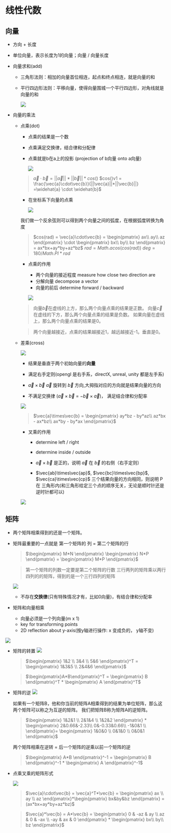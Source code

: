 # 线性代数


## 向量

- 方向 + 长度

- 单位向量，表示长度为1的向量；向量 / 向量长度 

- 向量求和(add)
  
  - 三角形法则：相加的向量首位相连，起点和终点相连，就是向量的和
  
  - 平行四边形法则：平移向量，使得向量围城一个平行四边形，对角线就是向量的和

    ![](./images/向量加法.png)

- 向量的乘法
  
  - 点乘(dot)
    
    - 点乘的结果是一个数
    
    - 点乘满足交换律，结合律和分配律
    
    - 点乘就是b在a上的投影 (projection of b向量 onto a向量)
      
      ![](./images/向量点乘.jpg)

    > $\vec{a}\cdot\vec{b} = ||\vec{a}||*||\vec{b}||*cos()$
    > $cos()v1 = \frac{\vec{a}\cdot\vec{b}}{||\vec{a}||*||\vec{b}||} =\widehat{a} \cdot \widehat{b}$


    - 在坐标系下向量的点乘 
      
      ![](./images/向量点乘二维和三维的情况.jpg)

    我们做一个反余弦则可以得到两个向量之间的弧度，在根据弧度转换为角度
    >$cos(rad) = \vec{a}\cdot\vec{b} = \begin{pmatrix} ax\\ ay\\ az \end{pmatrix} \cdot \begin{pmatrix} bx\\ by\\ bz \end{pmatrix} = ax*bx+ay*by+az*bz$
    > $rad = Math.acos(cos(rad))$
    > $deg = 180/Math.PI * rad$

    - 点乘的作用
      - 两个向量的接近程度 measure how close two direction are
      - 分解向量 decompose a vector
      - 向量的前后 determine  forward / backward

      ![](./images/向量的前后.png)

    > 向量$\vec{b}$在虚线的上方，那么两个向量点乘的结果是正数。
    > 向量$\vec{c}$在虚线的下方，那么两个向量点乘的结果是负数。
    > 如果向量在虚线上，那么两个向量点乘的结果是0。
      <!-- 因为cos在第一和第四象限是正的； -->
    > 两个向量越接近，点乘的结果越接近1，越远越接近-1。垂直是0。
  
  - 差乘(cross)

    ![](./images/叉乘.png)

    - 结果是垂直于两个初始向量的<b>向量</b>

    - 满足右手定则(opengl 是右手系，directX, unreal, unity 都是左手系)

    - $\vec{a}\times\vec{b}$  $\vec{a}$ 旋转到 $\vec{b}$ 方向,大拇指对应的方向就是结果向量的方向 

    - 不满足交换律 ($\vec{a}\times\vec{b}$ = $-\vec{b}\times\vec{a}$)， 满足结合律和分配率

    ![](./images/叉乘在代数上的解释.png)

      >$\vec{a}\times\vec{b} = \begin{pmatrix} ay*bz - by*az\\ az*bx - ax*bz\\ ax*by - by*ax \end{pmatrix}$

    - 叉乘的作用

      - determine left / right
      - determine inside / outside 

      -  $\vec{a}\times\vec{b}$ 是正的，说明 $\vec{a}$ 在 $\vec{b}$ 的右侧（右手定则）

      - $\vec{ab}\times\vec{ap}$, $\vec{bc}\times\vec{bp}$, $\vec{ca}\times\vec{cp}$ 三个结果向量的方向相同，则说明 P 在 三角形内(和三角形给定三个点的顺序无关，无论是顺时针还是逆时针都可以)

    ![](./images/叉乘的作用.png)


## 矩阵

  - 两个矩阵相乘得到的还是一个矩阵。
  - 矩阵最重要的一点就是 第一个矩阵的 列 = 第二个矩阵的行

    >$\begin{pmatrix} M*N \end{pmatrix} \begin{pmatrix} N*P \end{pmatrix} = \begin{pmatrix} M*P \end{pmatrix}$

    > 第一个矩阵的列数一定要是第二个矩阵的行数
    三行两列的矩阵乘以两行四列的的矩阵，得到的是一个三行四列的矩阵

      ![](./images/矩阵的乘法.png)

    - 不存在<b>交换律</b>(只有特殊情况才有，比如0向量)，有结合律和分配率

  - 矩阵和向量相乘
    -  向量必须是一个列向量(m x 1)
    -  key for transforming points
    -  2D reflection about y-axis(按y轴进行操作: x 变成负的， y轴不变)

  ![](./images/矩阵和向量相乘.png)

  - 矩阵的转置
    ![](./images/矩阵的转置.png)

    > $\begin{pmatrix} 1&2 \\ 3&4 \\ 5&6 \end{pmatrix}^T = \begin{pmatrix} 1&3&5 \\ 2&4&6 \end{pmatrix}$

    > $\begin{pmatrix}A*B\end{pmatrix}^T = \begin{pmatrix} B \end{pmatrix}^T * \begin{pmatrix} A \end{pmatrix}^T$

  - 矩阵的逆
    ![](./images/矩阵的逆.png)

    如果有一个矩阵B，他和你当前的矩阵A相乘得到的结果为单位矩阵，那么这两个矩阵可以称之为互逆的矩阵。
    我们把矩阵B称为矩阵A的逆矩阵。

    > $\begin{pmatrix} 1&2&1 \\ 2&1&4 \\ 1&2&2 \end{pmatrix} * \begin{pmatrix} 2&0.66&-2.33\\ 0&-0.33&0.66\\ -1&0&1 \\ \end{pmatrix}= \begin{pmatrix} 1&0&0 \\ 0&1&0 \\ 0&0&1 \end{pmatrix}$

    两个矩阵相乘在逆转 = 后一个矩阵的逆乘以前一个矩阵的逆
    > $\begin{pmatrix} A*B \end{pmatrix}^-1 = \begin{pmatrix} B \end{pmatrix}^-1 * \begin{pmatrix} A \end{pmatrix}^-1$

  - 点乘叉乘的矩阵形式

    ![](./images/点乘叉乘的矩阵形式.png)

    > $\vec{a}\cdot\vec{b} = \vec{a}^T*\vec{b} = \begin{pmatrix} ax \\ ay \\ az \end{pmatrix}*\begin{pmatrix} bx&by&bz \end{pmatrix} = (ax*bx+ay*by+az*bz)$


    > $\vec{a}*\vec{b} = A*\vec{b} = \begin{pmatrix} 0 & -az & ay \\ az & 0 & -ax \\ -ay & ax & 0 \end{pmatrix} * \begin{pmatrix} bx\\ by\\ bz \end{pmatrix}$
